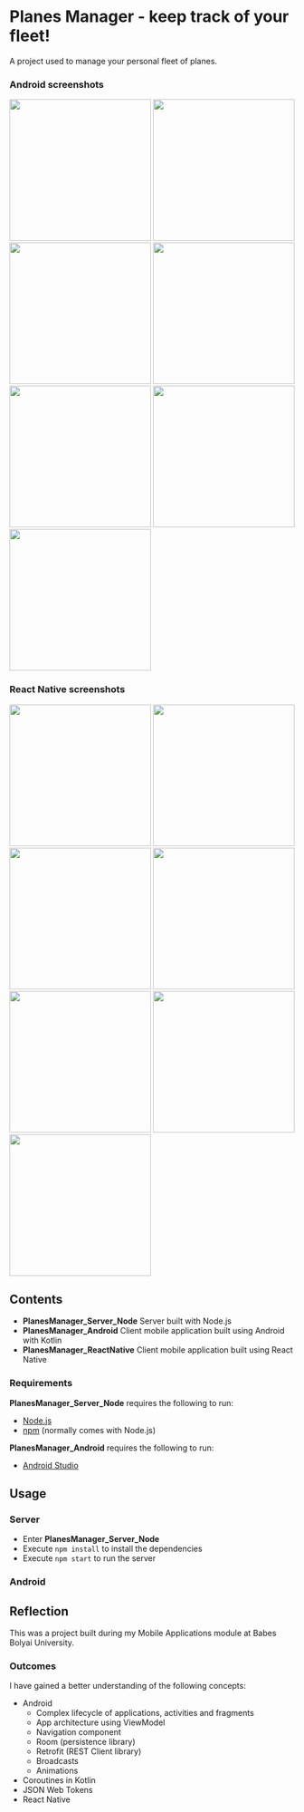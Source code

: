 # Planes Manager - keep track of your fleet!

A project used to manage your personal fleet of planes.

### Android screenshots

<img src="/screenshots/a5.jpeg" width="250"> <img src="/screenshots/a3.jpeg" width="250"> <img src="/screenshots/a1.jpeg" width="250"> <img src="/screenshots/a8.jpeg" width="250"> <img src="/screenshots/a6.jpeg" width="250"> <img src="/screenshots/a7.jpeg" width="250"> <img src="/screenshots/a2.jpeg" width="250">

### React Native screenshots

<img src="/screenshots/rn7.jpeg" width="250"> <img src="/screenshots/rn6.jpeg" width="250"> <img src="/screenshots/rn5.jpeg" width="250"> <img src="/screenshots/rn3.jpeg" width="250"> <img src="/screenshots/rn4.jpeg" width="250"> <img src="/screenshots/rn2.jpeg" width="250"> <img src="/screenshots/rn1.jpeg" width="250">

## Contents

- **PlanesManager\_Server_Node** Server built with Node.js
- **PlanesManager_Android** Client mobile application built using Android with Kotlin
- **PlanesManager_ReactNative** Client mobile application built using React Native

### Requirements

**PlanesManager\_Server_Node** requires the following to run:

 * [Node.js][node]
 * [npm][npm] (normally comes with Node.js)

[node]: https://nodejs.org/
[npm]: https://www.npmjs.com/

**PlanesManager_Android** requires the following to run:

* [Android Studio][android_stuio]

[android_stuio]: https://developer.android.com/studio

## Usage

### Server

- Enter **PlanesManager\_Server_Node**
- Execute ```npm install``` to install the dependencies
- Execute ```npm start``` to run the server

### Android

## Reflection

This was a project built during my Mobile Applications module at Babes Bolyai University.

### Outcomes

I have gained a better understanding of the following concepts:

- Android
  - Complex lifecycle of applications, activities and fragments
  - App architecture using ViewModel
  - Navigation component
  - Room (persistence library)
  - Retrofit (REST Client library)
  - Broadcasts
  - Animations
- Coroutines in Kotlin
- JSON Web Tokens
- React Native
